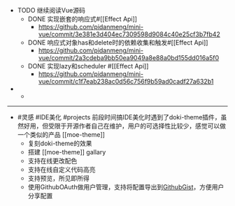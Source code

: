 - TODO 继续阅读Vue源码
	- DONE 实现嵌套的响应式#[[Effect Api]]
		- https://github.com/pidanmeng/mini-vue/commit/3e381e3d404ec7309598d9084c40e25cf3b7fb42
	- DONE 响应式对象has和delete时的依赖收集和触发#[[Effect Api]]
		- https://github.com/pidanmeng/mini-vue/commit/2a3cdeba9bb50ea9049a8e88a0bd155dd016a5f0
	- DONE 实现lazy和scheduler #[[Effect Api]]
		- https://github.com/pidanmeng/mini-vue/commit/c1f7eab238ac0d56c756f9b59ad0cadf27a632b1
-
	-
- ---
- #灵感 #IDE美化 #projects 前段时间搞IDE美化时遇到了doki-theme插件，虽然好用，但受限于开源作者自己在维护，用户的可选择性比较少，感觉可以做一个类似的产品 [[moe-theme]]
	- 复刻doki-theme的效果
	- 搭建 [[moe-theme]] gallary
	- 支持在线更改配色
	- 支持在线自定义代码高亮
	- 支持预览，所见即所得
	- 使用GithubOAuth做用户管理，支持将配置导出到[GithubGist](https://docs.github.com/cn/rest/gists)，方便用户分享配置